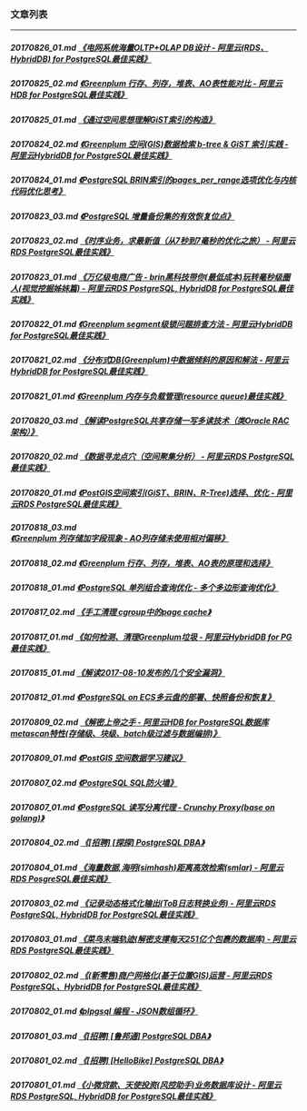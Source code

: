 ### 文章列表  
----  
##### 20170826_01.md   [《电网系统海量OLTP+OLAP DB设计 - 阿里云(RDS、HybridDB) for PostgreSQL最佳实践》](20170826_01.md)  
##### 20170825_02.md   [《Greenplum 行存、列存，堆表、AO表性能对比 - 阿里云HDB for PostgreSQL最佳实践》](20170825_02.md)  
##### 20170825_01.md   [《通过空间思想理解GiST索引的构造》](20170825_01.md)  
##### 20170824_02.md   [《Greenplum 空间(GIS)数据检索 b-tree & GiST 索引实践 - 阿里云HybridDB for PostgreSQL最佳实践》](20170824_02.md)  
##### 20170824_01.md   [《PostgreSQL BRIN索引的pages_per_range选项优化与内核代码优化思考》](20170824_01.md)  
##### 20170823_03.md   [《PostgreSQL 增量备份集的有效恢复位点》](20170823_03.md)  
##### 20170823_02.md   [《时序业务，求最新值（从7秒到7毫秒的优化之旅） - 阿里云RDS PostgreSQL最佳实践》](20170823_02.md)  
##### 20170823_01.md   [《万亿级电商广告 - brin黑科技带你(最低成本)玩转毫秒级圈人(视觉挖掘姊妹篇) - 阿里云RDS PostgreSQL, HybridDB for PostgreSQL最佳实践》](20170823_01.md)  
##### 20170822_01.md   [《Greenplum segment级锁问题排查方法 - 阿里云HybridDB for PostgreSQL最佳实践》](20170822_01.md)  
##### 20170821_02.md   [《分布式DB(Greenplum)中数据倾斜的原因和解法 - 阿里云HybridDB for PostgreSQL最佳实践》](20170821_02.md)  
##### 20170821_01.md   [《Greenplum 内存与负载管理(resource queue)最佳实践》](20170821_01.md)  
##### 20170820_03.md   [《解读PostgreSQL共享存储一写多读技术（类Oracle RAC架构）》](20170820_03.md)  
##### 20170820_02.md   [《数据寻龙点穴（空间聚集分析） - 阿里云RDS PostgreSQL最佳实践》](20170820_02.md)  
##### 20170820_01.md   [《PostGIS空间索引(GiST、BRIN、R-Tree)选择、优化 - 阿里云RDS PostgreSQL最佳实践》](20170820_01.md)  
##### 20170818_03.md   [《Greenplum 列存储加字段现象 - AO列存储未使用相对偏移》](20170818_03.md)  
##### 20170818_02.md   [《Greenplum 行存、列存，堆表、AO表的原理和选择》](20170818_02.md)  
##### 20170818_01.md   [《PostgreSQL 单列组合查询优化 - 多个多边形查询优化》](20170818_01.md)  
##### 20170817_02.md   [《手工清理 cgroup中的page cache》](20170817_02.md)  
##### 20170817_01.md   [《如何检测、清理Greenplum垃圾 - 阿里云HybridDB for PG最佳实践》](20170817_01.md)  
##### 20170815_01.md   [《解读2017-08-10发布的几个安全漏洞》](20170815_01.md)  
##### 20170812_01.md   [《PostgreSQL on ECS多云盘的部署、快照备份和恢复》](20170812_01.md)  
##### 20170809_02.md   [《解密上帝之手 - 阿里云HDB for PostgreSQL数据库metascan特性(存储级、块级、batch级过滤与数据编排)》](20170809_02.md)  
##### 20170809_01.md   [《PostGIS 空间数据学习建议》](20170809_01.md)  
##### 20170807_02.md   [《PostgreSQL SQL防火墙》](20170807_02.md)  
##### 20170807_01.md   [《PostgreSQL 读写分离代理 - Crunchy Proxy(base on golang)》](20170807_01.md)  
##### 20170804_02.md   [《[招聘] [探探] PostgreSQL DBA》](20170804_02.md)  
##### 20170804_01.md   [《海量数据,海明(simhash)距离高效检索(smlar) - 阿里云RDS PosgreSQL最佳实践》](20170804_01.md)  
##### 20170803_02.md   [《记录动态格式化输出(ToB日志转换业务) - 阿里云RDS PostgreSQL, HybridDB for PostgreSQL最佳实践》](20170803_02.md)  
##### 20170803_01.md   [《菜鸟末端轨迹(解密支撑每天251亿个包裹的数据库) - 阿里云RDS PostgreSQL最佳实践》](20170803_01.md)  
##### 20170802_02.md   [《(新零售)商户网格化(基于位置GIS)运营 - 阿里云RDS PostgreSQL、HybridDB for PostgreSQL最佳实践》](20170802_02.md)  
##### 20170802_01.md   [《plpgsql 编程 - JSON数组循环》](20170802_01.md)  
##### 20170801_03.md   [《[招聘] [鲁邦通] PostgreSQL DBA》](20170801_03.md)  
##### 20170801_02.md   [《[招聘] [HelloBike] PostgreSQL DBA》](20170801_02.md)  
##### 20170801_01.md   [《小微贷款、天使投资(风控助手)业务数据库设计 - 阿里云RDS PostgreSQL, HybridDB for PostgreSQL最佳实践》](20170801_01.md)  
